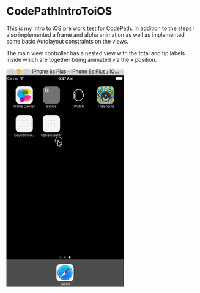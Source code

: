 # CodePathIntroToiOS

This is my intro to iOS pre work test for CodePath. In addition to the steps I also implemented a frame and alpha animation as well as implemented some basic Autolayout constraints on the views.

The main view controller has a nested view with the total and tip labels inside which are together being animated via the x position.

![alt tag](walkthrough.gif)
